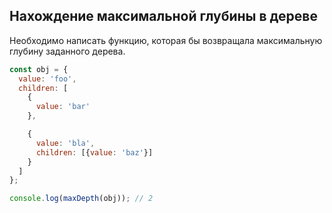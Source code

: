 ## Нахождение максимальной глубины в дереве

Необходимо написать функцию, которая бы возвращала максимальную глубину заданного дерева.

```js
const obj = {
  value: 'foo',
  children: [
    {
      value: 'bar'
    },

    {
      value: 'bla',
      children: [{value: 'baz'}]
    }
  ]
};

console.log(maxDepth(obj)); // 2
```